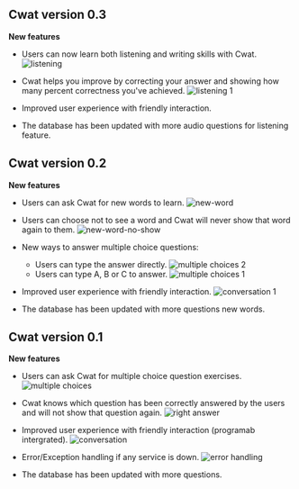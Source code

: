 ## Cwat version 0.3

**New features**

- Users can now learn both listening and writing skills with Cwat.
  ![listening](https://github.com/trieudh58/int3507-2016/blob/master/NaVi/screenshots/listening.png)

- Cwat helps you improve by correcting your answer and showing how many percent correctness you've achieved.
  ![listening 1](https://github.com/trieudh58/int3507-2016/blob/master/NaVi/screenshots/listening-1.png)

- Improved user experience with friendly interaction.

- The database has been updated with more audio questions for listening feature.


## Cwat version 0.2

**New features**

- Users can ask Cwat for new words to learn.
  ![new-word](https://github.com/trieudh58/int3507-2016/blob/master/NaVi/screenshots/new-word.png)

- Users can choose not to see a word and Cwat will never show that word again to them.
  ![new-word-no-show](https://github.com/trieudh58/int3507-2016/blob/master/NaVi/screenshots/new-word-no-show.png)

- New ways to answer multiple choice questions:
  - Users can type the answer directly.
	![multiple choices 2](https://github.com/trieudh58/int3507-2016/blob/master/NaVi/screenshots/multiple-choices-2.png)
  - Users can type A, B or C to answer.
	![multiple choices 1](https://github.com/trieudh58/int3507-2016/blob/master/NaVi/screenshots/multiple-choices-1.png)

- Improved user experience with friendly interaction.
  ![conversation 1](https://github.com/trieudh58/int3507-2016/blob/master/NaVi/screenshots/conversation-1.png)

- The database has been updated with more questions new words.


## Cwat version 0.1

**New features**

- Users can ask Cwat for multiple choice question exercises.
  ![multiple choices](https://github.com/trieudh58/int3507-2016/blob/master/NaVi/screenshots/multiple-choices.png)

- Cwat knows which question has been correctly answered by the users and will not show that question again.
  ![right answer](https://github.com/trieudh58/int3507-2016/blob/master/NaVi/screenshots/right-answer.png)

- Improved user experience with friendly interaction (programab intergrated).
  ![conversation](https://github.com/trieudh58/int3507-2016/blob/master/NaVi/screenshots/conversation.png)

- Error/Exception handling if any service is down.
  ![error handling](https://github.com/trieudh58/int3507-2016/blob/master/NaVi/screenshots/handling-exceptions.png)

- The database has been updated with more questions.
